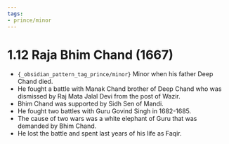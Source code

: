 ```yaml
---
tags:
- prince/minor
---
```

   
# 1.12 Raja Bhim Chand (1667)   
   
- `{_obsidian_pattern_tag_prince/minor}` Minor when his father Deep Chand died.   
- He fought a battle with Manak Chand brother of Deep Chand who was dismissed by Raj Mata Jalal Devi from the post of Wazir.   
- Bhim Chand was supported by Sidh Sen of Mandi.   
- He fought two battles with Guru Govind Singh in 1682-1685.   
- The cause of two wars was a white elephant of Guru that was demanded by Bhim Chand.   
- He lost the battle and spent last years of his life as Faqir.